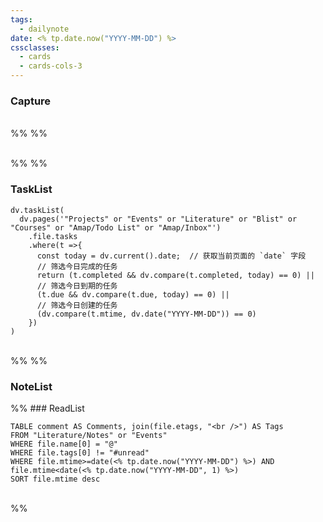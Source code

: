 ```yaml
---
tags:
  - dailynote
date: <% tp.date.now("YYYY-MM-DD") %>
cssclasses:
  - cards
  - cards-cols-3
---
```


### Capture

<br>%% %%

<!-- ```dataviewjs
const {Daily, Research} = customJS
Daily.display(dv, Research)
``` -->

<br>%% %%

### TaskList

```dataviewjs
dv.taskList(
  dv.pages('"Projects" or "Events" or "Literature" or "Blist" or "Courses" or "Amap/Todo List" or "Amap/Inbox"')
    .file.tasks
    .where(t =>{
      const today = dv.current().date;  // 获取当前页面的 `date` 字段
      // 筛选今日完成的任务
      return (t.completed && dv.compare(t.completed, today) == 0) ||
      // 筛选今日到期的任务
      (t.due && dv.compare(t.due, today) == 0) ||
      // 筛选今日创建的任务
      (dv.compare(t.mtime, dv.date("YYYY-MM-DD")) == 0)
    })
)
```

<br>%% %%

### NoteList

%% ### ReadList

```dataview
TABLE comment AS Comments, join(file.etags, "<br />") AS Tags
FROM "Literature/Notes" or "Events"
WHERE file.name[0] = "@"
WHERE file.tags[0] != "#unread"
WHERE file.mtime>=date(<% tp.date.now("YYYY-MM-DD") %>) AND file.mtime<date(<% tp.date.now("YYYY-MM-DD", 1) %>)
SORT file.mtime desc
```

<br> 
 %%
